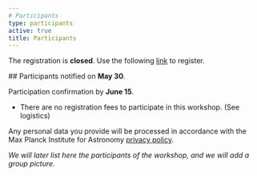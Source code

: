 ```yaml
---
# Participants
type: participants
active: true
title: Participants
---
```


<i class="fa-solid fa-people-group"></i> The registration is **closed**.
Use the following [link](https://docs.google.com/forms/d/e/1FAIpQLSdhCUFpCWVvTqNe5NwBNGhlBtphch1uWTBkIusDcVPBu5KhyQ/viewform?usp=sf_link) to register.

##<i class="fa-solid fa-envelope-open-text"></i> Participants notified on **May 30**.

<i class="fa-solid fa-circle-check"></i> Participation confirmation by **June 15**.

* There are no registration fees to participate in this workshop. (See logistics)

<i class="fa-solid fa-file-shield"></i> Any personal data you provide will be processed in accordance with the Max Planck Institute for Astronomy [privacy policy](http://www.mpia.de/privacy-policy).

_We will later list here the participants of the workshop, and we will add a group picture._
